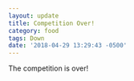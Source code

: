 ```yaml
---
layout: update
title: Competition Over!
category: food
tags: Down
date: '2018-04-29 13:29:43 -0500'
---
```


The competition is over!
